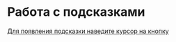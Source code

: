 # Работа с подсказками

[Для появления подсказки наведите курсор на кнопку](https://babka40000.github.io/JS_HW_forms1/)